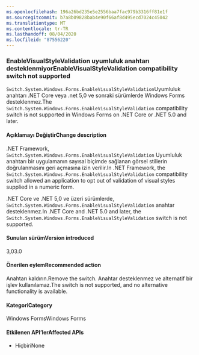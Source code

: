 ```yaml
---
ms.openlocfilehash: 196a26bd235e5e2556baa7fac979b3316ff81e1f
ms.sourcegitcommit: b7a8b09828bab4e90f66af8d495ecd7024c45042
ms.translationtype: MT
ms.contentlocale: tr-TR
ms.lasthandoff: 08/04/2020
ms.locfileid: "87556220"
---
```

### <a name="enablevisualstylevalidation-compatibility-switch-not-supported"></a><span data-ttu-id="5645a-101">EnableVisualStyleValidation uyumluluk anahtarı desteklenmiyor</span><span class="sxs-lookup"><span data-stu-id="5645a-101">EnableVisualStyleValidation compatibility switch not supported</span></span>

<span data-ttu-id="5645a-102">`Switch.System.Windows.Forms.EnableVisualStyleValidation`Uyumluluk anahtarı .NET Core veya .net 5,0 ve sonraki sürümlerde Windows Forms desteklenmez.</span><span class="sxs-lookup"><span data-stu-id="5645a-102">The `Switch.System.Windows.Forms.EnableVisualStyleValidation` compatibility switch is not supported in Windows Forms on .NET Core or .NET 5.0 and later.</span></span>

#### <a name="change-description"></a><span data-ttu-id="5645a-103">Açıklamayı Değiştir</span><span class="sxs-lookup"><span data-stu-id="5645a-103">Change description</span></span>

<span data-ttu-id="5645a-104">.NET Framework, `Switch.System.Windows.Forms.EnableVisualStyleValidation` Uyumluluk anahtarı bir uygulamanın sayısal biçimde sağlanan görsel stillerin doğrulanmasını geri açmasına izin verilir.</span><span class="sxs-lookup"><span data-stu-id="5645a-104">In .NET Framework, the `Switch.System.Windows.Forms.EnableVisualStyleValidation` compatibility switch allowed an application to opt out of validation of visual styles supplied in a numeric form.</span></span>

<span data-ttu-id="5645a-105">.NET Core ve .NET 5,0 ve üzeri sürümlerde, `Switch.System.Windows.Forms.EnableVisualStyleValidation` anahtar desteklenmez.</span><span class="sxs-lookup"><span data-stu-id="5645a-105">In .NET Core and .NET 5.0 and later, the `Switch.System.Windows.Forms.EnableVisualStyleValidation` switch is not supported.</span></span>

#### <a name="version-introduced"></a><span data-ttu-id="5645a-106">Sunulan sürüm</span><span class="sxs-lookup"><span data-stu-id="5645a-106">Version introduced</span></span>

<span data-ttu-id="5645a-107">3,0</span><span class="sxs-lookup"><span data-stu-id="5645a-107">3.0</span></span>

#### <a name="recommended-action"></a><span data-ttu-id="5645a-108">Önerilen eylem</span><span class="sxs-lookup"><span data-stu-id="5645a-108">Recommended action</span></span>

<span data-ttu-id="5645a-109">Anahtarı kaldırın.</span><span class="sxs-lookup"><span data-stu-id="5645a-109">Remove the switch.</span></span> <span data-ttu-id="5645a-110">Anahtar desteklenmez ve alternatif bir işlev kullanılamaz.</span><span class="sxs-lookup"><span data-stu-id="5645a-110">The switch is not supported, and no alternative functionality is available.</span></span>

#### <a name="category"></a><span data-ttu-id="5645a-111">Kategori</span><span class="sxs-lookup"><span data-stu-id="5645a-111">Category</span></span>

<span data-ttu-id="5645a-112">Windows Forms</span><span class="sxs-lookup"><span data-stu-id="5645a-112">Windows Forms</span></span>

#### <a name="affected-apis"></a><span data-ttu-id="5645a-113">Etkilenen API’ler</span><span class="sxs-lookup"><span data-stu-id="5645a-113">Affected APIs</span></span>

- <span data-ttu-id="5645a-114">Hiçbiri</span><span class="sxs-lookup"><span data-stu-id="5645a-114">None</span></span>

<!-- 

#### Affected APIs

- Not detectable via API analysis

-->
